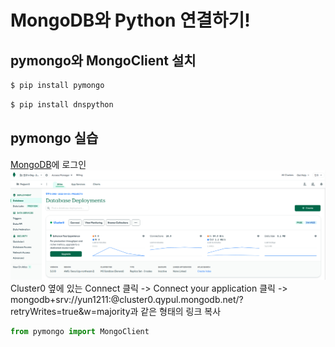 # MongoDB와 Python 연결하기!

## pymongo와 MongoClient 설치

```bash
$ pip install pymongo
```
```bash
$ pip install dnspython
```

## pymongo 실습
[MongoDB](https://account.mongodb.com/account/login)에 로그인
![img](mongodb.png)
Cluster0 옆에 있는 Connect 클릭 -> Connect your application 클릭 -> mongodb+srv://yun1211:<password>@cluster0.qypul.mongodb.net/?retryWrites=true&w=majority과 같은 형태의 링크 복사


```python
from pymongo import MongoClient
```
